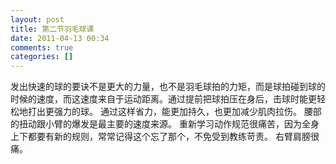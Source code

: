 ```yaml
---
layout: post
title: 第二节羽毛球课
date: 2011-04-13 00:34
comments: true
categories: []
---
```

发出快速的球的要诀不是更大的力量，也不是羽毛球拍的力矩，而是球拍碰到球的时候的速度，而这速度来自于运动距离。通过提前把球拍压在身后，击球时能更轻松地打出更强力的球。
通过这样省力，能更加持久，也更加减少肌肉拉伤。
腰部的扭动跟小臂的爆发是最主要的速度来源。
重新学习动作规范很痛苦，因为全身上下都要有新的规则，常常记得这个忘了那个，不免受到教练苛责。
右臂肩膀很痛。
